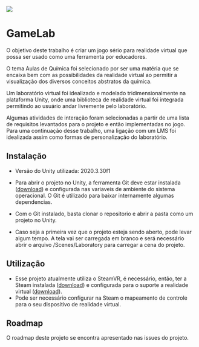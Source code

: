 

![](https://gitlab.com/seriousgamesplatform1/gamelab/-/raw/main/topBar.png)

# GameLab
O objetivo deste trabalho é criar um jogo sério para realidade virtual que possa ser usado como uma ferramenta por educadores. 

O tema Aulas de Química foi selecionado por ser uma matéria que se encaixa bem com as possibilidades da realidade virtual ao permitir a visualização dos diversos conceitos abstratos da química. 

Um laboratório virtual foi idealizado e modelado tridimensionalmente na plataforma Unity, onde uma biblioteca de realidade virtual foi integrada permitindo ao usuário andar livremente pelo laboratório.

Algumas atividades de interação foram selecionadas a partir de uma lista de requisitos levantados para o projeto e então implementadas no jogo. Para uma continuação desse trabalho, uma ligação com um LMS foi idealizada assim como formas de personalização do laboratório.

## Instalação

- Versão do Unity utilizada: 2020.3.30f1

- Para abrir o projeto no Unity, a ferramenta Git deve estar instalada ([download](https://git-scm.com/downloads)) e configurada nas variaveis de ambiente do sistema operacional. O Git é utilizado para baixar internamente algumas dependencias. 
- Com o Git instalado, basta clonar o repositorio e abrir a pasta como um projeto no Unity.
- Caso seja a primeira vez que o projeto esteja sendo aberto, pode levar algum tempo. A tela vai ser carregada em branco e será necessário abrir o arquivo /Scenes/Laboratory para carregar a cena do projeto.

## Utilização

- Esse projeto atualmente utiliza o SteamVR, é necessário, então, ter a Steam instalada ([download](https://store.steampowered.com/)) e configurada para o suporte a realidade virtual ([download](https://store.steampowered.com/app/250820/SteamVR/)). 
- Pode ser necessário configurar na Steam o mapeamento de controle para o seu dispositivo de realidade virtual.

## Roadmap
O roadmap deste projeto se encontra apresentado nas issues do projeto.
